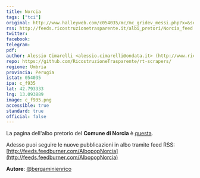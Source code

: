 ```yaml
---
title: Norcia
tags: ["tci"]
original: http://www.halleyweb.com/c054035/mc/mc_gridev_messi.php?x=&servizio=&bck=http%3A%2F%2Fwww.halleyweb.com%2Fc054035%2Fpo%2Fil-comune-informa.php
rss: http://feeds.ricostruzionetrasparente.it/albi_pretori/Norcia_feed.xml
twitter: 
facebook: 
telegram: 
pdf: 
author: Alessio Cimarelli <alessio.cimarelli@ondata.it> (http://www.ricostruzionetrasparente.it)
repo: https://github.com/RicostruzioneTrasparente/rt-scrapers/
regione: Umbria
provincia: Perugia
istat: 054035
ipa: c_f935
lat: 42.793333
lng: 13.093889
image: c_f935.png
accessible: true
standard: true
official: false
---
```


La pagina dell'albo pretorio del **Comune di Norcia** è [questa](http://www.halleyweb.com/c054035/mc/mc_gridev_messi.php?x=&servizio=&bck=http%3A%2F%2Fwww.halleyweb.com%2Fc054035%2Fpo%2Fil-comune-informa.php).

Adesso puoi seguire le nuove pubblicazioni in albo tramite feed RSS: [http://feeds.feedburner.com/AlbopopNorcia](http://feeds.feedburner.com/AlbopopNorcia)


**Autore**: [@bergaminienrico](https://twitter.com/bergaminienrico)
